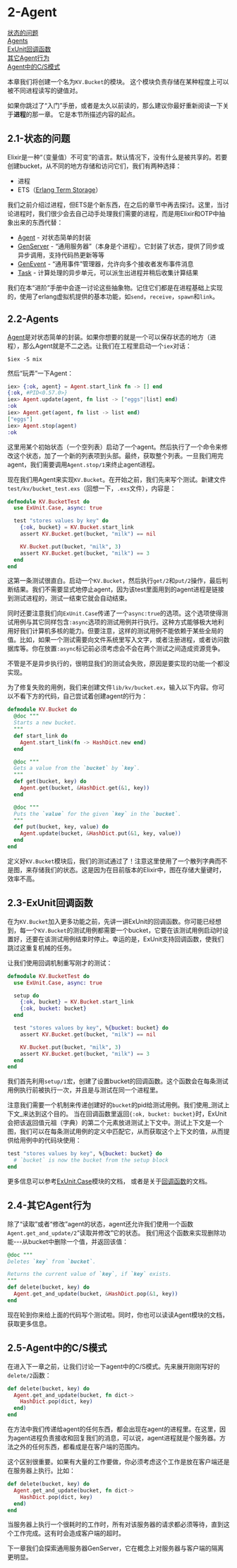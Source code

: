 2-Agent
========
[状态的问题]()  
[Agents]()  
[ExUnit回调函数]()  
[其它Agent行为]()  
[Agent中的C/S模式]()  

本章我们将创建一个名为```KV.Bucket```的模块。
这个模块负责存储在某种程度上可以被不同进程读写的键值对。

如果你跳过了“入门”手册，或者是太久以前读的，那么建议你最好重新阅读一下关于**进程**的那一章。
它是本节所描述内容的起点。

## 2.1-状态的问题
Elixir是一种“（变量值）不可变”的语言。默认情况下，没有什么是被共享的。若要创建bucket，从不同的地方存储和访问它们，我们有两种选择：
* 进程
* ETS（[Erlang Term Storage](http://sdbranch/Tree/Tree.aspx)）

我们之前介绍过进程，但ETS是个新东西，在之后的章节中再去探讨。这里，当讨论进程时，我们很少会去自己动手处理我们需要的进程，而是用Elixir和OTP中抽象出来的东西代替：  
* [Agent](http://elixir-lang.org/docs/stable/elixir/Agent.html) - 对状态简单的封装
* [GenServer](http://elixir-lang.org/docs/stable/elixir/GenServer.html) - “通用服务器”（本身是个进程）。它封装了状态，提供了同步或异步调用，支持代码热更新等等
* [GenEvent](http://elixir-lang.org/docs/stable/elixir/GenEvent.html) - “通用事件”管理器，允许向多个接收者发布事件消息
* [Task](http://elixir-lang.org/docs/stable/elixir/Task.html) - 计算处理的异步单元，可以派生出进程并稍后收集计算结果

我们在本“进阶”手册中会逐一讨论这些抽象物。记住它们都是在进程基础上实现的，使用了erlang虚拟机提供的基本功能，如```send```，```receive```，```spawn```和```link```。

## 2.2-Agents
[Agent](http://elixir-lang.org/docs/stable/elixir/Agent.html)是对状态简单的封装。如果你想要的就是一个可以保存状态的地方（进程），那么Agent就是不二之选。让我们在工程里启动一个```iex```对话：
```
$iex -S mix
```
然后“玩弄”一下Agent：
```elixir
iex> {:ok, agent} = Agent.start_link fn -> [] end
{:ok, #PID<0.57.0>}
iex> Agent.update(agent, fn list -> ["eggs"|list] end)
:ok
iex> Agent.get(agent, fn list -> list end)
["eggs"]
iex> Agent.stop(agent)
:ok
```
这里用某个初始状态（一个空列表）启动了一个agent。然后执行了一个命令来修改这个状态，加了一个新的列表项到头部。最终，获取整个列表。一旦我们用完agent，我们需要调用```Agent.stop/1```来终止agent进程。

现在我们用Agent来实现```KV.Bucket```。在开始之前，我们先来写个测试。新建文件```test/kv/bucket_test.exs```（回想一下，```.exs```文件），内容是：
```elixir
defmodule KV.BucketTest do
  use ExUnit.Case, async: true

  test "stores values by key" do
    {:ok, bucket} = KV.Bucket.start_link
    assert KV.Bucket.get(bucket, "milk") == nil

    KV.Bucket.put(bucket, "milk", 3)
    assert KV.Bucket.get(bucket, "milk") == 3
  end
end
```

这第一条测试很直白。启动一个```KV.Bucket```，然后执行```get/2```和```put/2```操作，最后判断结果。我们不需要显式地停止agent，因为该test里面用到的agent进程是链接到测试进程的，测试一结束它就会自动结束。

同时还要注意我们向```ExUnit.Case```传递了一个```async:true```的选项。这个选项使得测试用例与其它同样包含```:async```选项的测试用例并行执行。这种方式能够极大地利用好我们计算机多核的能力。但要注意，这样的测试用例不能依赖于某些全局的值。比如，如果一个测试需要向文件系统里写入文字，或者注册进程，或者访问数据库等。你在放置```:async```标记前必须考虑会不会在两个测试之间造成资源竞争。

不管是不是异步执行的，很明显我们的测试会失败，原因是要实现的功能一个都没实现。

为了修复失败的用例，我们来创建文件```lib/kv/bucket.ex```，输入以下内容。你可以不看下方的代码，自己尝试着创建agent的行为：
```elixir
defmodule KV.Bucket do
  @doc """
  Starts a new bucket.
  """
  def start_link do
    Agent.start_link(fn -> HashDict.new end)
  end

  @doc """
  Gets a value from the `bucket` by `key`.
  """
  def get(bucket, key) do
    Agent.get(bucket, &HashDict.get(&1, key))
  end

  @doc """
  Puts the `value` for the given `key` in the `bucket`.
  """
  def put(bucket, key, value) do
    Agent.update(bucket, &HashDict.put(&1, key, value))
  end
end
```
定义好```KV.Bucket```模块后，我们的测试通过了！注意这里使用了一个散列字典而不是图，来存储我们的状态。这是因为在目前版本的Elixir中，图在存储大量键时，效率不高。

## 2.3-ExUnit回调函数
在为```KV.Bucket```加入更多功能之前，先讲一讲ExUnit的回调函数。你可能已经想到，每一个```KV.Bucket```的测试用例都需要一个bucket，它要在该测试用例启动时设置好，还要在该测试用例结束时停止。幸运的是，ExUnit支持回调函数，使我们跳过这重复机械的任务。

让我们使用回调机制重写刚才的测试：
```elixir
defmodule KV.BucketTest do
  use ExUnit.Case, async: true

  setup do
    {:ok, bucket} = KV.Bucket.start_link
    {:ok, bucket: bucket}
  end

  test "stores values by key", %{bucket: bucket} do
    assert KV.Bucket.get(bucket, "milk") == nil

    KV.Bucket.put(bucket, "milk", 3)
    assert KV.Bucket.get(bucket, "milk") == 3
  end
end
```

我们首先利用```setup/1```宏，创建了设置bucket的回调函数。这个函数会在每条测试用例执行前被执行一次，并且是与测试在同一个进程里。

注意我们需要一个机制来传递创建好的```bucket```的pid给测试用例。我们使用_测试上下文_来达到这个目的。
当在回调函数里返回```{:ok, bucket: bucket}```时，ExUnit会把该返回值元祖（字典）的第二个元素放进测试上下文中。测试上下文是一个图，我们可以在每条测试用例的定义中匹配它，从而获取这个上下文的值，从而提供给用例中的代码块使用：
```elixir
test "stores values by key", %{bucket: bucket} do
  # `bucket` is now the bucket from the setup block
end
```
更多信息可以参考[ExUnit.Case](http://elixir-lang.org/docs/stable/ex_unit/ExUnit.Case.html)模块的文档，
或者是关于[回调函数](http://elixir-lang.org/docs/stable/ex_unit/ExUnit.Callbacks.html)的文档。

## 2.4-其它Agent行为

除了“读取”或者“修改”agent的状态，agent还允许我们使用一个函数```Agent.get_and_update/2```“读取并修改”它的状态。
我们用这个函数来实现删除功能---从bucket中删除一个值，并返回该值：
```elixir
@doc """
Deletes `key` from `bucket`.

Returns the current value of `key`, if `key` exists.
"""
def delete(bucket, key) do
  Agent.get_and_update(bucket, &HashDict.pop(&1, key))
end
```

现在轮到你来给上面的代码写个测试啦。同时，你也可以读读Agent模块的文档，获取更多信息。

## 2.5-Agent中的C/S模式

在进入下一章之前，让我们讨论一下agent中的C/S模式。先来展开刚刚写好的```delete/2```函数：
```elixir
def delete(bucket, key) do
  Agent.get_and_update(bucket, fn dict->
    HashDict.pop(dict, key)
  end)
end
```

在方法中我们传递给agent的任何东西，都会出现在agent的进程里。在这里，因为agent进程负责接收和回复我们的消息，可以说，agent进程就是个服务器。方法之外的任何东西，都看成是在客户端的范围内。

这个区别很重要。如果有大量的工作要做，你必须考虑这个工作是放在客户端还是在服务器上执行。比如：
```elixir
def delete(bucket, key) do
  Agent.get_and_update(bucket, fn dict->
    HashDict.pop(dict, key)
  end)
end
```

当服务器上执行一个很耗时的工作时，所有对该服务器的请求都必须等待，直到这个工作完成。这有时会造成客户端的超时。

下一章我们会探索通用服务器GenServer，它在概念上对服务器与客户端的隔离更明显。
